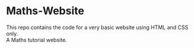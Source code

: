 # Maths-Website
This repo contains the code for a very basic website using HTML and CSS only.
<br>
A Maths tutorial website.